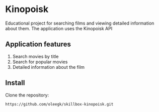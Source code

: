 # Kinopoisk

Educational project for searching films and viewing detailed information about them.
The application uses the Kinopoisk API

## Application features

1. Search movies by title
2. Search for popular movies
3. Detailed information about the film

## Install
Clone the repository:
```
https://github.com/oleegk/skillbox-kinopoisk.git
```
